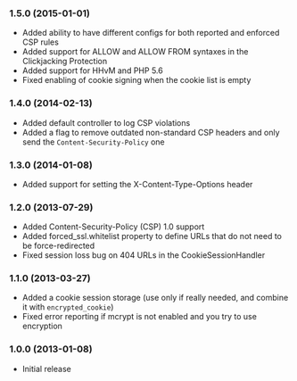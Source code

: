 ### 1.5.0 (2015-01-01)

  * Added ability to have different configs for both reported and enforced CSP rules
  * Added support for ALLOW and ALLOW FROM syntaxes in the Clickjacking Protection
  * Added support for HHvM and PHP 5.6
  * Fixed enabling of cookie signing when the cookie list is empty

### 1.4.0 (2014-02-13)

  * Added default controller to log CSP violations
  * Added a flag to remove outdated non-standard CSP headers and only send the `Content-Security-Policy` one

### 1.3.0 (2014-01-08)

  * Added support for setting the X-Content-Type-Options header

### 1.2.0 (2013-07-29)

  * Added Content-Security-Policy (CSP) 1.0 support
  * Added forced_ssl.whitelist property to define URLs that do not need to be force-redirected
  * Fixed session loss bug on 404 URLs in the CookieSessionHandler

### 1.1.0 (2013-03-27)

  * Added a cookie session storage (use only if really needed, and combine it with `encrypted_cookie`)
  * Fixed error reporting if mcrypt is not enabled and you try to use encryption

### 1.0.0 (2013-01-08)

  * Initial release
